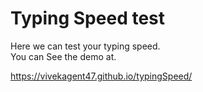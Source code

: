 # Typing Speed test

Here we can test your typing speed.
<br>
You can See the demo at.
<br>

https://vivekagent47.github.io/typingSpeed/